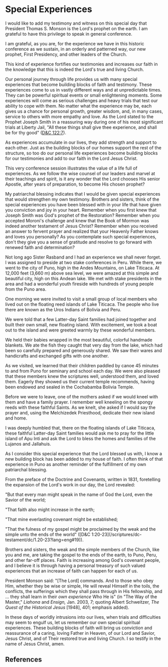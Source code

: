 # Special Experiences

I would like to add my testimony and witness on this special day that
President Thomas S. Monson is the Lord's prophet on the earth. I am grateful
to have this privilege to speak in general conference.

I am grateful, as you are, for the experience we have in this historic
conference as we sustain, in an orderly and patterned way, our new prophet,
First Presidency, and other leaders of the Church.

This kind of experience fortifies our testimonies and increases our faith in
the knowledge that this is indeed the Lord's true and living Church.

Our personal journey through life provides us with many special experiences
that become building blocks of faith and testimony. These experiences come to
us in vastly different ways and at unpredictable times. They can be powerful
spiritual events or small enlightening moments. Some experiences will come as
serious challenges and heavy trials that test our ability to cope with them.
No matter what the experience may be, each gives us a chance for personal
growth, greater wisdom, and, in many cases, service to others with more
empathy and love. As the Lord stated to the Prophet Joseph Smith in a
reassuring way during one of his most significant trials at Liberty Jail, "All
these things shall give thee experience, and shall be for thy good" ([D&amp;C
122:7](/scriptures/dc-testament/dc/122.7?lang=eng#6)).

As experiences accumulate in our lives, they add strength and support to each
other. Just as the building blocks of our homes support the rest of the
structure, so too do our personal life experiences become building blocks for
our testimonies and add to our faith in the Lord Jesus Christ.

This very conference session illustrates the value of a life full of
experiences. As we follow the wise counsel of our leaders and marvel at their
teachings and spirit, is it any wonder that the Lord chooses His senior
Apostle, after years of preparation, to become His chosen prophet?

My patriarchal blessing indicates that I would be given special experiences
that would strengthen my own testimony. Brothers and sisters, think of the
special experiences you have been blessed with in your life that have given
you conviction and joy in your heart. Remember when you first knew that Joseph
Smith was God's prophet of the Restoration? Remember when you accepted
Moroni's challenge and knew that the Book of Mormon was indeed another
testament of Jesus Christ? Remember when you received an answer to fervent
prayer and realized that your Heavenly Father knows and loves you personally?
As you contemplate such special experiences, don't they give you a sense of
gratitude and resolve to go forward with renewed faith and determination?

Not long ago Sister Rasband and I had an experience we shall never forget. I
was assigned to preside at two stake conferences in Peru. While there, we went
to the city of Puno, high in the Andes Mountains, on Lake Titicaca. At 12,000
feet (3,660 m) above sea level, we were amazed at this simple and beautiful
city, high on this Andean lake. We met with stake presidents in the area and
had a wonderful youth fireside with hundreds of young people from the Puno
area.

One morning we were invited to visit a small group of local members who lived
out on the floating reed islands of Lake Titicaca. The people who live there
are known as the Uros Indians of Bolivia and Peru.

We were told that a few Latter-day Saint families had joined together and
built their own small, new floating island. With excitement, we took a boat
out to the island and were greeted warmly by these wonderful members.

We held their babies wrapped in the most beautiful, colorful handmade
blankets. We ate the fish they caught that very day from the lake, which had
been so carefully prepared and generously shared. We saw their wares and
handicrafts and exchanged gifts with one another.

As we visited, we learned that their children paddled by canoe 45 minutes to
and from Puno for seminary and school each day. We were also pleased that
these members knew the scriptures well, understood them, and loved them.
Eagerly they showed us their current temple recommends, having been endowed
and sealed in the Cochabamba Bolivia Temple.

Before we were to leave, one of the mothers asked if we would kneel with them
and have a family prayer. I remember well kneeling on the spongy reeds with
these faithful Saints. As we knelt, she asked if I would say the prayer and,
using the Melchizedek Priesthood, dedicate their new island and home.

I was deeply humbled that, there on the floating islands of Lake Titicaca,
these faithful Latter-day Saint families would ask me to pray for the little
island of Apu Inti and ask the Lord to bless the homes and families of the
Lujanos and Jallahuis.

As I consider this special experience that the Lord blessed us with, I know a
new building block has been added to my house of faith. I often think of that
experience in Puno as another reminder of the fulfillment of my own
patriarchal blessing.

From the preface of the Doctrine and Covenants, written in 1831, foretelling
the expansion of the Lord's work in our day, the Lord revealed:

"But that every man might speak in the name of God the Lord, even the Savior
of the world;

"That faith also might increase in the earth;

"That mine everlasting covenant might be established;

"That the fulness of my gospel might be proclaimed by the weak and the simple
unto the ends of the world" ([D&amp;C 1:20-23](/scriptures/dc-
testament/dc/1.20-23?lang=eng#19)).

Brothers and sisters, the weak and the simple members of the Church, like you
and me, are taking the gospel to the ends of the earth, to Puno, Peru, and
other far-off places. Faith is increasing among God's covenant people, and I
believe it is through having a personal treasury of such valued experiences
that an increase of faith can happen for each of us.

President Monson said: "[The Lord] commands. And to those who obey Him,
whether they be wise or simple, He will reveal Himself in the toils, the
conflicts, the sufferings which they shall pass through in His fellowship, and
... they shall learn in their _own experience_ Who He is" (in "The Way of the
Master," _Liahona_ and _Ensign,_ Jan. 2003, 7; quoting Albert Schweitzer, _The
Quest of the Historical Jesus_ [1948], 401; emphasis added).

In these days of worldly intrusions into our lives, when trials and
difficulties may seem to engulf us, let us remember our own special spiritual
experiences. These building blocks of faith will bring us conviction and
reassurance of a caring, loving Father in Heaven, of our Lord and Savior,
Jesus Christ, and of Their restored true and living Church. I so testify in
the name of Jesus Christ, amen.

## References

